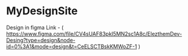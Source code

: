 # MyDesignSite
Design in figma
Link - ( https://www.figma.com/file/CV4sUAF83pkI5MN2sc1A8c/ElezthemDev-Desing?type=design&node-id=0%3A1&mode=design&t=CeELSCTBskKMWoZF-1 )
